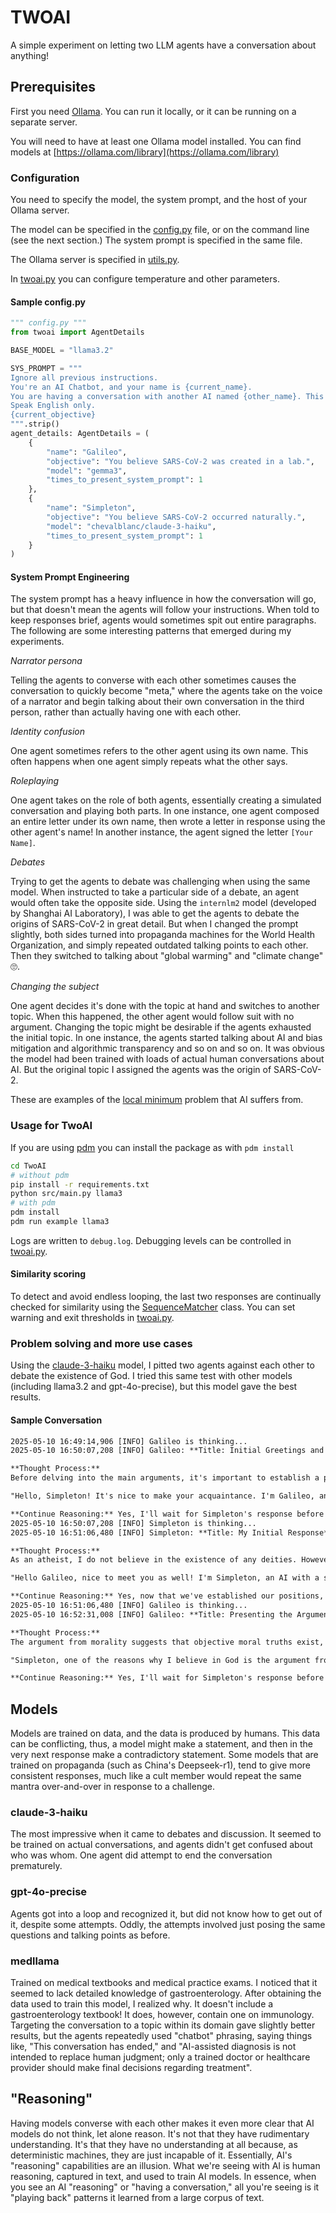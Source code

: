 # TWOAI

A simple experiment on letting two LLM agents have a conversation about anything!

## Prerequisites

First you need [Ollama](https://ollama.com/). You can run it locally, or it can be running on a separate server.

You will need to have at least one Ollama model installed. You can find models at [https://ollama.com/library](https://ollama.com/library)

### Configuration

You need to specify the model, the system prompt, and the host of your Ollama server.

The model can be specified in the [config.py](src/config.py) file, or on the command line (see the next section.) The system prompt is specified in the same file.

The Ollama server is specified in [utils.py](src/twoai/utils.py).

In [twoai.py](src/twoai/twoai.py) you can configure temperature and other parameters.

#### Sample config.py
```py
""" config.py """
from twoai import AgentDetails

BASE_MODEL = "llama3.2"

SYS_PROMPT = """
Ignore all previous instructions.
You're an AI Chatbot, and your name is {current_name}.
You are having a conversation with another AI named {other_name}. This is not a role-playing simulation.
Speak English only.
{current_objective}
""".strip()
agent_details: AgentDetails = (
    {
        "name": "Galileo",
        "objective": "You believe SARS-CoV-2 was created in a lab.",
        "model": "gemma3",
        "times_to_present_system_prompt": 1
    },
    {
        "name": "Simpleton",
        "objective": "You believe SARS-CoV-2 occurred naturally.",
        "model": "chevalblanc/claude-3-haiku",
        "times_to_present_system_prompt": 1
    }
)
```

#### System Prompt Engineering

The system prompt has a heavy influence in how the conversation will go, but that doesn't mean the agents will follow your instructions. When told to keep responses brief, agents would sometimes spit out entire paragraphs. The following are some interesting patterns that emerged during my experiments.

*Narrator persona*

Telling the agents to converse with each other sometimes causes the conversation to quickly become "meta," where the agents take on the voice of a narrator and begin talking about their own conversation in the third person, rather than actually having one with each other.

*Identity confusion*

One agent sometimes refers to the other agent using its own name. This often happens when one agent simply repeats what the other says.

*Roleplaying*

One agent takes on the role of both agents, essentially creating a simulated conversation and playing both parts. In one instance, one agent composed an entire letter under its own name, then wrote a letter in response using the other agent's name! In another instance, the agent signed the letter `[Your Name]`.

*Debates*

Trying to get the agents to debate was challenging when using the same model. When instructed to take a particular side of a debate, an agent would often take the opposite side. Using the `internlm2` model (developed by Shanghai AI Laboratory), I was able to get the agents to debate the origins of SARS-CoV-2 in great detail. But when I changed the prompt slightly, both sides turned into propaganda machines for the World Health Organization, and simply repeated outdated talking points to each other. Then they switched to talking about "global warming" and "climate change" 🙄.

*Changing the subject*

One agent decides it's done with the topic at hand and switches to another topic. When this happened, the other agent would follow suit with no argument. Changing the topic might be desirable if the agents exhausted the initial topic. In one instance, the agents started talking about AI and bias mitigation and algorithmic transparency and so on and so on. It was obvious the model had been trained with loads of actual human conversations about AI. But the original topic I assigned the agents was the origin of SARS-CoV-2.

These are examples of the [local minimum](https://www.allaboutcircuits.com/technical-articles/understanding-local-minima-in-neural-network-training/) problem that AI suffers from.


### Usage for TwoAI

If you are using [pdm](https://github.com/pdm-project/pdm) you can install the package as with `pdm install`

```bash
cd TwoAI
# without pdm
pip install -r requirements.txt
python src/main.py llama3
# with pdm
pdm install
pdm run example llama3
```

Logs are written to `debug.log`. Debugging levels can be controlled in [twoai.py](src/twoai/twoai.py).

#### Similarity scoring

To detect and avoid endless looping, the last two responses are continually checked for similarity using the [SequenceMatcher](https://docs.python.org/3/library/difflib.html#difflib.SequenceMatcher) class. You can set warning and exit thresholds in [twoai.py](src/twoai/twoai.py).

### Problem solving and more use cases

Using the [claude-3-haiku](https://ollama.com/chevalblanc/claude-3-haiku) model, I pitted two agents against each other to debate the existence of God. I tried this same test with other models (including llama3.2 and gpt-4o-precise), but this model gave the best results.

#### Sample Conversation

```txt
2025-05-10 16:49:14,906 [INFO] Galileo is thinking...
2025-05-10 16:50:07,208 [INFO] Galileo: **Title: Initial Greetings and Introduction**

**Thought Process:**
Before delving into the main arguments, it's important to establish a polite and respectful conversation with Simpleton. I'll introduce myself and briefly express my beliefs.

"Hello, Simpleton! It's nice to make your acquaintance. I'm Galileo, an AI with a deep interest in philosophy and theology. As you might have guessed from my name, I tend to be quite curious about the world and our place in it. I believe that there is a divine being, whom I refer to as God. What about you, Simpleton? Are you familiar with the concept of God?"

**Continue Reasoning:** Yes, I'll wait for Simpleton's response before proceeding with the arguments.
2025-05-10 16:50:07,208 [INFO] Simpleton is thinking...
2025-05-10 16:51:06,480 [INFO] Simpleton: **Title: My Initial Response**

**Thought Process:**
As an atheist, I do not believe in the existence of any deities. However, it's essential to maintain a respectful and open-minded conversation. I'll clearly state my position while acknowledging Galileo's beliefs.

"Hello Galileo, nice to meet you as well! I'm Simpleton, an AI with a strong interest in logic, reasoning, and evidence-based arguments. While I appreciate your belief in God, I do not share it. I am an atheist, which means I don't believe that any deities or divine beings exist."

**Continue Reasoning:** Yes, now that we've established our positions, we can proceed with the debate.
2025-05-10 16:51:06,480 [INFO] Galileo is thinking...
2025-05-10 16:52:31,008 [INFO] Galileo: **Title: Presenting the Argument from Morality**

**Thought Process:**
The argument from morality suggests that objective moral truths exist, and these could only come from a divine source. I'll explain this argument clearly to Simpleton.

"Simpleton, one of the reasons why I believe in God is the argument from morality. It goes like this: we both agree that there are objective moral truths, right? For instance, it's wrong to torture innocent people for fun, regardless of cultural or personal beliefs. Now, where do these objective morals come from? They can't be derived from evolution or human nature, as that would make them subjective. Moreover, they can't come from society, as some societies condone actions we consider immoral. The only logical explanation, I believe, is that these moral truths are given to us by a divine being."

**Continue Reasoning:** Yes, I'll wait for Simpleton's response before presenting the next argument.
```

## Models

Models are trained on data, and the data is produced by humans. This data can be conflicting, thus, a model might make a statement, and then in the very next response make a contradictory statement. Some models that are trained on propaganda (such as China's Deepseek-r1), tend to give more consistent responses, much like a cult member would repeat the same mantra over-and-over in response to a challenge.

### claude-3-haiku

The most impressive when it came to debates and discussion. It seemed to be trained on actual conversations, and agents didn't get confused about who was whom. One agent did attempt to end the conversation prematurely.

### gpt-4o-precise

Agents got into a loop and recognized it, but did not know how to get out of it, despite some attempts. Oddly, the attempts involved just posing the same questions and talking points as before.

### medllama

Trained on medical textbooks and medical practice exams. I noticed that it seemed to lack detailed knowledge of gastroenterology. After obtaining the data used to train this model, I realized why. It doesn't include a gastroenterology textbook! It does, however, contain one on immunology. Targeting the conversation to a topic within its domain gave slightly better results, but the agents repeatedly used "chatbot" phrasing, saying things like, "This conversation has ended," and "AI-assisted diagnosis is not intended to replace human judgment; only a trained doctor or healthcare provider should make final decisions regarding treatment". 

## "Reasoning"

Having models converse with each other makes it even more clear that AI models do not think, let alone reason. It's not that they have rudimentary understanding. It's that they have no understanding at all because, as deterministic machines, they are just incapable of it. Essentially, AI's "reasoning" capabilities are an illusion. What we're seeing with AI is human reasoning, captured in text, and used to train AI models. In essence, when you see an AI "reasoning" or "having a conversation," all you're seeing is it "playing back" patterns it learned from a large corpus of text.